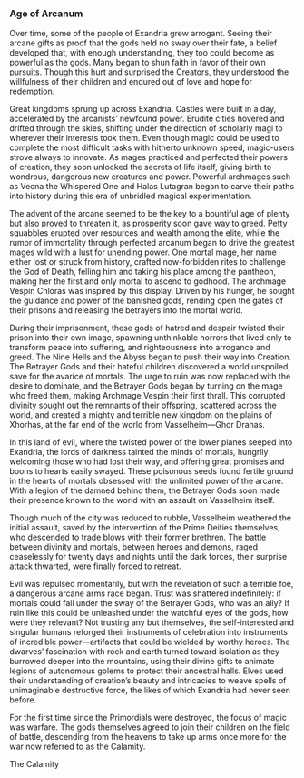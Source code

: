 ### Age of Arcanum

Over time, some of the people of Exandria grew arrogant. Seeing their arcane gifts as proof that the gods held no sway over their fate, a belief developed that, with enough understanding, they too could become as powerful as the gods. Many began to shun faith in favor of their own pursuits. Though this hurt and surprised the Creators, they understood the willfulness of their children and endured out of love and hope for redemption.

Great kingdoms sprung up across Exandria. Castles were built in a day, accelerated by the arcanists’ newfound power. Erudite cities hovered and drifted through the skies, shifting under the direction of scholarly magi to wherever their interests took them. Even though magic could be used to complete the most difficult tasks with hitherto unknown speed, magic-users strove always to innovate. As mages practiced and perfected their powers of creation, they soon unlocked the secrets of life itself, giving birth to wondrous, dangerous new creatures and power. Powerful archmages such as Vecna the Whispered One and Halas Lutagran began to carve their paths into history during this era of unbridled magical experimentation.

The advent of the arcane seemed to be the key to a bountiful age of plenty but also proved to threaten it, as prosperity soon gave way to greed. Petty squabbles erupted over resources and wealth among the elite, while the rumor of immortality through perfected arcanum began to drive the greatest mages wild with a lust for unending power. One mortal mage, her name either lost or struck from history, crafted now-forbidden rites to challenge the God of Death, felling him and taking his place among the pantheon, making her the first and only mortal to ascend to godhood. The archmage Vespin Chloras was inspired by this display. Driven by his hunger, he sought the guidance and power of the banished gods, rending open the gates of their prisons and releasing the betrayers into the mortal world.

During their imprisonment, these gods of hatred and despair twisted their prison into their own image, spawning unthinkable horrors that lived only to transform peace into suffering, and righteousness into arrogance and greed. The Nine Hells and the Abyss began to push their way into Creation. The Betrayer Gods and their hateful children discovered a world unspoiled, save for the avarice of mortals. The urge to ruin was now replaced with the desire to dominate, and the Betrayer Gods began by turning on the mage who freed them, making Archmage Vespin their first thrall. This corrupted divinity sought out the remnants of their offspring, scattered across the world, and created a mighty and terrible new kingdom on the plains of Xhorhas, at the far end of the world from Vasselheim—Ghor Dranas.

In this land of evil, where the twisted power of the lower planes seeped into Exandria, the lords of darkness tainted the minds of mortals, hungrily welcoming those who had lost their way, and offering great promises and boons to hearts easily swayed. These poisonous seeds found fertile ground in the hearts of mortals obsessed with the unlimited power of the arcane. With a legion of the damned behind them, the Betrayer Gods soon made their presence known to the world with an assault on Vasselheim itself.

Though much of the city was reduced to rubble, Vasselheim weathered the initial assault, saved by the intervention of the Prime Deities themselves, who descended to trade blows with their former brethren. The battle between divinity and mortals, between heroes and demons, raged ceaselessly for twenty days and nights until the dark forces, their surprise attack thwarted, were finally forced to retreat.

Evil was repulsed momentarily, but with the revelation of such a terrible foe, a dangerous arcane arms race began. Trust was shattered indefinitely: if mortals could fall under the sway of the Betrayer Gods, who was an ally? If ruin like this could be unleashed under the watchful eyes of the gods, how were they relevant? Not trusting any but themselves, the self-interested and singular humans reforged their instruments of celebration into instruments of incredible power—artifacts that could be wielded by worthy heroes. The dwarves’ fascination with rock and earth turned toward isolation as they burrowed deeper into the mountains, using their divine gifts to animate legions of autonomous golems to protect their ancestral halls. Elves used their understanding of creation’s beauty and intricacies to weave spells of unimaginable destructive force, the likes of which Exandria had never seen before.

For the first time since the Primordials were destroyed, the focus of magic was warfare. The gods themselves agreed to join their children on the field of battle, descending from the heavens to take up arms once more for the war now referred to as the Calamity.

[](https://media.dndbeyond.com/compendium-images/egtw/yDOyqyOocErRgYJK/01-01.png)

The Calamity
